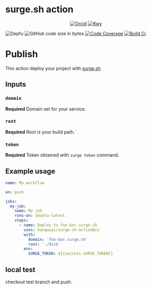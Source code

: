 # surge.sh action

<p align="center">
  <a href="https://orcid.org/0009-0009-0993-7629"><img src="https://img.shields.io/badge/iD-0009--0009--0993--7629-f5f5f5" alt="Orcid"></a>
  <a href="https://ko-fi.com/kwy"><img src="https://badgen.net/badge/icon/kofi?icon=kofi&label=kwy&color=F16061" alt="Kwy"></a>

</p>

<p align="center">

![Depfu](https://img.shields.io/depfu/kangwuyi/surge-sh-action) ![GitHub code size in bytes](https://img.shields.io/github/languages/code-size/kangwuyi/surge-sh-action) [![Code Coverage](https://img.shields.io/codecov/c/github/kangwuyi/surge-sh-action)](https://codecov.io/github/kangwuyi/surge-sh-action) [![Build Ci](https://github.com/kangwuyi/surge-sh-action/actions/workflows/test.yml/badge.svg)](https://github.com/kangwuyi/kangwuyi/surge-sh-action)

</p>

# Publish

This action deploy your project with [surge.sh](https://surge.sh)

## Inputs

### `domain`

**Required** Domain set for your service.

### `root`

**Required** Root is your build path.`

### `token`

**Required** Token obtained with `surge token` command.

## Example usage

```yaml
name: My workflow

on: push

jobs:
  my-job:
    name: My job
    runs-on: ubuntu-latest
    steps:
      - name: Deploy to foo-bar.surge.sh
        uses: kangwuyi/surge-sh-action@v1
        with:
          domain: 'foo-bar.surge.sh'
          root: './disk'
        env:
          SURGE_TOKEN: ${{secrets.SURGE_TOKEN}}
```

## local test
checkout test branch and push.
